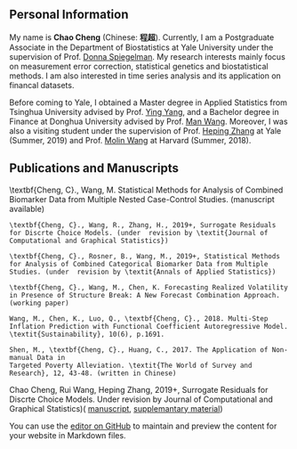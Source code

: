 ## Personal Information

My name is **Chao Cheng** (Chinese: **程超**). Currently, I am a Postgraduate Associate in the Department of Biostatistics at Yale University under the supervision of Prof. [Donna Spiegelman](https://publichealth.yale.edu/cmips/profile/donna_spiegelman/). My research interests mainly focus on measurement error correction, statistical genetics and biostatistical methods. I am also interested in time series analysis and its application on financal datasets. 

Before coming to Yale, I obtained a Master degree in Applied Statistics from Tsinghua University advised by Prof. [Ying Yang](http://www.math.tsinghua.edu.cn/publish/math/2566/2019/20190705132947764835711/20190705132947764835711_.html), and a Bachelor degree in Finance at Donghua University advised by Prof. [Man Wang](http://glxy.dhu.edu.cn/76/ab/c3179a30379/page.htm). Moreover, I was also a visiting student under the supervision of Prof. [Heping Zhang](https://publichealth.yale.edu/profile/heping_zhang/) at Yale (Summer, 2019) and Prof. [Molin Wang](https://www.hsph.harvard.edu/molin-wang/) at Harvard (Summer, 2018).

## Publications and Manuscripts

\textbf{Cheng, C}., Wang, M. Statistical Methods for Analysis of Combined Biomarker Data from
Multiple Nested Case-Control Studies. (manuscript available)

    \textbf{Cheng, C}., Wang, R., Zhang, H., 2019+, Surrogate Residuals for Discrte Choice Models. (under  revision by \textit{Journal of Computational and Graphical Statistics})

	\textbf{Cheng, C}., Rosner, B., Wang, M., 2019+, Statistical Methods for Analysis of Combined Categorical Biomarker Data from Multiple Studies. (under  revision by \textit{Annals of Applied Statistics})
	
	\textbf{Cheng, C}., Wang, M., Chen, K. Forecasting Realized Volatility in Presence of Structure Break: A New Forecast Combination Approach. (working paper)
	
	Wang, M., Chen, K., Luo, Q., \textbf{Cheng, C}., 2018. Multi-Step Inflation Prediction with Functional Coefficient Autoregressive Model. \textit{Sustainability}, 10(6), p.1691.
	
	Shen, M., \textbf{Cheng, C}., Huang, C., 2017. The Application of Non-manual Data in
	Targeted Poverty Alleviation. \textit{The World of Survey and Research}, 12, 43-48. (written in Chinese)



Chao Cheng, Rui Wang, Heping Zhang, 2019+, Surrogate Residuals for Discrte Choice Models. Under revision by
Journal of Computational and Graphical Statistics)( [manuscript](https://github.com/chaochengstat/chaochengstat.github.io/blob/master/cate_pooled_main.pdf), [supplemantary material](https://github.com/chaochengstat/chaochengstat.github.io/blob/master/cate_pooled_supp.pdf))

You can use the [editor on GitHub](https://github.com/chaochengstat/chaochengstat.github.io/edit/master/index.md) to maintain and preview the content for your website in Markdown files.


